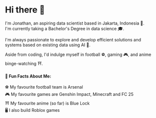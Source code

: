 # Hi there 👋

I'm Jonathan, an aspiring data scientist based in Jakarta, Indonesia 📍.<br>
I'm currently taking a Bachelor's Degree in data science 🎓.

I'm always passionate to explore and develop efficient solutions and systems based on existing data using AI 🚀.

Aside from coding, I'd indulge myself in football ⚽, gaming 🎮, and anime binge-watching ⛩️.

#### 📝 Fun Facts About Me:
⚽ My favourite football team is Arsenal<br>
🎮 My favourite games are Genshin Impact, Minecraft and FC 25<br>
⛩️ My favourite anime (so far) is Blue Lock<br>
🖥️ I also build Roblox games<br>
